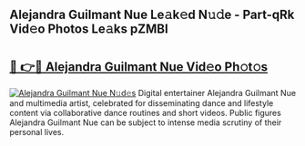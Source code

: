 ## Alejandra Guilmant Nue Le𝚊k𝚎d N𝚞𝚍e - Part-qRk Vid𝚎o Photos Le𝚊ks pZMBI

# <h2><a href="http://fb7c78.evod.top/?m=Alejandra+Guilmant+Nue">🔗 👉🔴 Alejandra Guilmant Nue Vid𝚎o Ph𝚘t𝚘s</a></h2>

[![Alejandra Guilmant Nue N𝚞d𝚎s](https://i.imgur.com/8V9OHl7.gif)](http://fb7c78.evod.top/?m=Alejandra+Guilmant+Nue)
Digital entertainer Alejandra Guilmant Nue and multimedia artist, celebrated for disseminating dance and lifestyle content via collaborative dance routines and short videos. Public figures Alejandra Guilmant Nue can be subject to intense media scrutiny of their personal lives. 
